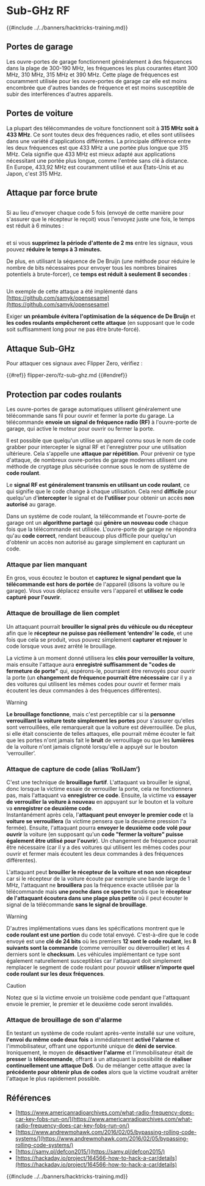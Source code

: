# Sub-GHz RF

{{#include ../../banners/hacktricks-training.md}}

## Portes de garage

Les ouvre-portes de garage fonctionnent généralement à des fréquences dans la plage de 300-190 MHz, les fréquences les plus courantes étant 300 MHz, 310 MHz, 315 MHz et 390 MHz. Cette plage de fréquences est couramment utilisée pour les ouvre-portes de garage car elle est moins encombrée que d'autres bandes de fréquence et est moins susceptible de subir des interférences d'autres appareils.

## Portes de voiture

La plupart des télécommandes de voiture fonctionnent soit à **315 MHz soit à 433 MHz**. Ce sont toutes deux des fréquences radio, et elles sont utilisées dans une variété d'applications différentes. La principale différence entre les deux fréquences est que 433 MHz a une portée plus longue que 315 MHz. Cela signifie que 433 MHz est mieux adapté aux applications nécessitant une portée plus longue, comme l'entrée sans clé à distance.\
En Europe, 433,92 MHz est couramment utilisé et aux États-Unis et au Japon, c'est 315 MHz.

## **Attaque par force brute**

<figure><img src="../../images/image (1084).png" alt=""><figcaption></figcaption></figure>

Si au lieu d'envoyer chaque code 5 fois (envoyé de cette manière pour s'assurer que le récepteur le reçoit) vous l'envoyez juste une fois, le temps est réduit à 6 minutes :

<figure><img src="../../images/image (622).png" alt=""><figcaption></figcaption></figure>

et si vous **supprimez la période d'attente de 2 ms** entre les signaux, vous pouvez **réduire le temps à 3 minutes.**

De plus, en utilisant la séquence de De Bruijn (une méthode pour réduire le nombre de bits nécessaires pour envoyer tous les nombres binaires potentiels à brute-forcer), ce **temps est réduit à seulement 8 secondes** :

<figure><img src="../../images/image (583).png" alt=""><figcaption></figcaption></figure>

Un exemple de cette attaque a été implémenté dans [https://github.com/samyk/opensesame](https://github.com/samyk/opensesame)

Exiger **un préambule évitera l'optimisation de la séquence de De Bruijn** et **les codes roulants empêcheront cette attaque** (en supposant que le code soit suffisamment long pour ne pas être brute-forcé).

## Attaque Sub-GHz

Pour attaquer ces signaux avec Flipper Zero, vérifiez :

{{#ref}}
flipper-zero/fz-sub-ghz.md
{{#endref}}

## Protection par codes roulants

Les ouvre-portes de garage automatiques utilisent généralement une télécommande sans fil pour ouvrir et fermer la porte du garage. La télécommande **envoie un signal de fréquence radio (RF)** à l'ouvre-porte de garage, qui active le moteur pour ouvrir ou fermer la porte.

Il est possible que quelqu'un utilise un appareil connu sous le nom de code grabber pour intercepter le signal RF et l'enregistrer pour une utilisation ultérieure. Cela s'appelle une **attaque par répétition**. Pour prévenir ce type d'attaque, de nombreux ouvre-portes de garage modernes utilisent une méthode de cryptage plus sécurisée connue sous le nom de système de **code roulant**.

Le **signal RF est généralement transmis en utilisant un code roulant**, ce qui signifie que le code change à chaque utilisation. Cela rend **difficile** pour quelqu'un d'**intercepter** le signal et de **l'utiliser** pour obtenir un accès **non autorisé** au garage.

Dans un système de code roulant, la télécommande et l'ouvre-porte de garage ont un **algorithme partagé** qui **génère un nouveau code** chaque fois que la télécommande est utilisée. L'ouvre-porte de garage ne répondra qu'au **code correct**, rendant beaucoup plus difficile pour quelqu'un d'obtenir un accès non autorisé au garage simplement en capturant un code.

### **Attaque par lien manquant**

En gros, vous écoutez le bouton et **capturez le signal pendant que la télécommande est hors de portée** de l'appareil (disons la voiture ou le garage). Vous vous déplacez ensuite vers l'appareil et **utilisez le code capturé pour l'ouvrir**.

### Attaque de brouillage de lien complet

Un attaquant pourrait **brouiller le signal près du véhicule ou du récepteur** afin que le **récepteur ne puisse pas réellement ‘entendre’ le code**, et une fois que cela se produit, vous pouvez simplement **capturer et rejouer** le code lorsque vous avez arrêté le brouillage.

La victime à un moment donné utilisera les **clés pour verrouiller la voiture**, mais ensuite l'attaque aura **enregistré suffisamment de "codes de fermeture de porte"** qui, espérons-le, pourraient être renvoyés pour ouvrir la porte (un **changement de fréquence pourrait être nécessaire** car il y a des voitures qui utilisent les mêmes codes pour ouvrir et fermer mais écoutent les deux commandes à des fréquences différentes).

> [!WARNING]
> **Le brouillage fonctionne**, mais c'est perceptible car si la **personne verrouillant la voiture teste simplement les portes** pour s'assurer qu'elles sont verrouillées, elle remarquerait que la voiture est déverrouillée. De plus, si elle était consciente de telles attaques, elle pourrait même écouter le fait que les portes n'ont jamais fait le **bruit** de verrouillage ou que les **lumières** de la voiture n'ont jamais clignoté lorsqu'elle a appuyé sur le bouton ‘verrouiller’.

### **Attaque de capture de code (alias ‘RollJam’)**

C'est une technique de **brouillage furtif**. L'attaquant va brouiller le signal, donc lorsque la victime essaie de verrouiller la porte, cela ne fonctionnera pas, mais l'attaquant va **enregistrer ce code**. Ensuite, la victime va **essayer de verrouiller la voiture à nouveau** en appuyant sur le bouton et la voiture va **enregistrer ce deuxième code**.\
Instantanément après cela, l'**attaquant peut envoyer le premier code** et la **voiture se verrouillera** (la victime pensera que la deuxième pression l'a fermée). Ensuite, l'attaquant pourra **envoyer le deuxième code volé pour ouvrir** la voiture (en supposant qu'un **code "fermer la voiture" puisse également être utilisé pour l'ouvrir**). Un changement de fréquence pourrait être nécessaire (car il y a des voitures qui utilisent les mêmes codes pour ouvrir et fermer mais écoutent les deux commandes à des fréquences différentes).

L'attaquant peut **brouiller le récepteur de la voiture et non son récepteur** car si le récepteur de la voiture écoute par exemple une bande large de 1 MHz, l'attaquant ne **brouillera** pas la fréquence exacte utilisée par la télécommande mais **une proche dans ce spectre** tandis que le **récepteur de l'attaquant écoutera dans une plage plus petite** où il peut écouter le signal de la télécommande **sans le signal de brouillage**.

> [!WARNING]
> D'autres implémentations vues dans les spécifications montrent que le **code roulant est une portion** du code total envoyé. C'est-à-dire que le code envoyé est une **clé de 24 bits** où les premiers **12 sont le code roulant**, les **8 suivants sont la commande** (comme verrouiller ou déverrouiller) et les 4 derniers sont le **checksum**. Les véhicules implémentant ce type sont également naturellement susceptibles car l'attaquant doit simplement remplacer le segment de code roulant pour pouvoir **utiliser n'importe quel code roulant sur les deux fréquences**.

> [!CAUTION]
> Notez que si la victime envoie un troisième code pendant que l'attaquant envoie le premier, le premier et le deuxième code seront invalidés.

### Attaque de brouillage de son d'alarme

En testant un système de code roulant après-vente installé sur une voiture, **l'envoi du même code deux fois** a immédiatement **activé l'alarme** et l'immobilisateur, offrant une opportunité unique de **déni de service**. Ironiquement, le moyen de **désactiver l'alarme** et l'immobilisateur était de **presser** la **télécommande**, offrant à un attaquant la possibilité de **réaliser continuellement une attaque DoS**. Ou de mélanger cette attaque avec la **précédente pour obtenir plus de codes** alors que la victime voudrait arrêter l'attaque le plus rapidement possible.

## Références

- [https://www.americanradioarchives.com/what-radio-frequency-does-car-key-fobs-run-on/](https://www.americanradioarchives.com/what-radio-frequency-does-car-key-fobs-run-on/)
- [https://www.andrewmohawk.com/2016/02/05/bypassing-rolling-code-systems/](https://www.andrewmohawk.com/2016/02/05/bypassing-rolling-code-systems/)
- [https://samy.pl/defcon2015/](https://samy.pl/defcon2015/)
- [https://hackaday.io/project/164566-how-to-hack-a-car/details](https://hackaday.io/project/164566-how-to-hack-a-car/details)

{{#include ../../banners/hacktricks-training.md}}
